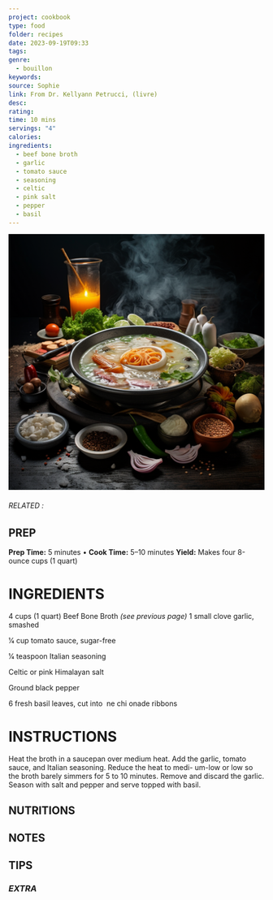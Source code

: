 ```yaml
---
project: cookbook
type: food
folder: recipes
date: 2023-09-19T09:33
tags: 
genre:
  - bouillon
keywords: 
source: Sophie
link: From Dr. Kellyann Petrucci, (livre)
desc: 
rating: 
time: 10 mins
servings: "4"
calories: 
ingredients:
  - beef bone broth
  - garlic
  - tomato sauce
  - seasoning
  - celtic
  - pink salt
  - pepper
  - basil
---
```


![IMAGE](_default.png)

###### *RELATED* : 


## PREP

**Prep Time:** 5 minutes • **Cook Time:** 5–10 minutes **Yield:** Makes four 8-ounce cups (1 quart)

# INGREDIENTS

4 cups (1 quart) Beef Bone Broth _(see previous page)_ 1 small clove garlic, smashed

1⁄4 cup tomato sauce, sugar-free

1⁄4 teaspoon Italian seasoning

Celtic or pink Himalayan salt

Ground black pepper

6 fresh basil leaves, cut into  ne chi onade ribbons


# INSTRUCTIONS

Heat the broth in a saucepan over medium heat. Add the garlic, tomato sauce, and Italian seasoning. Reduce the heat to medi- um-low or low so the broth barely simmers for 5 to 10 minutes. Remove and discard the garlic. Season with salt and pepper and serve topped with basil.


## NUTRITIONS



## NOTES



## TIPS



### *EXTRA*



